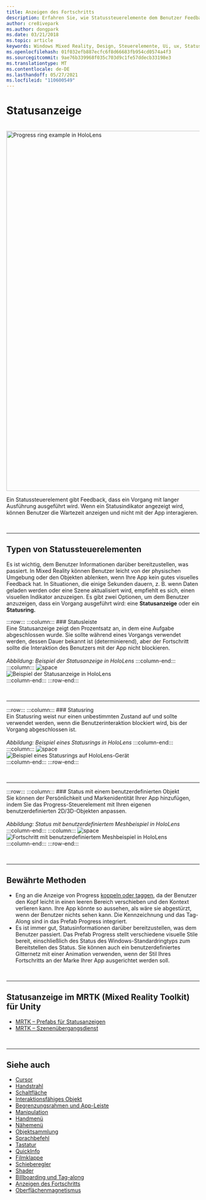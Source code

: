 ```yaml
---
title: Anzeigen des Fortschritts
description: Erfahren Sie, wie Statussteuerelemente dem Benutzer Feedback darüber senden, dass in Ihren Mixed Reality-Apps ein Vorgang mit langer Ausführungslaufzeit ausgeführt wird.
author: cre8ivepark
ms.author: dongpark
ms.date: 03/21/2018
ms.topic: article
keywords: Windows Mixed Reality, Design, Steuerelemente, Ui, ux, Statusanzeige, Mixed Reality-Headset, Windows Mixed Reality-Headset, Virtual Reality-Headset, HoloLens, MRTK, Mixed Reality Toolkit
ms.openlocfilehash: 01f032efb887ecfc6f8d66683fb954cd0574a4f3
ms.sourcegitcommit: 9ae76b339968f035c703d9c1fe57ddecb33198e3
ms.translationtype: MT
ms.contentlocale: de-DE
ms.lasthandoff: 05/27/2021
ms.locfileid: "110600549"
---
```

# <a name="progress-indicator"></a>Statusanzeige

<br>

<img src="images/MRTK_ProgressIndicator.gif" alt="Progress ring example in HoloLens" width="940px">

Ein Statussteuerelement gibt Feedback, dass ein Vorgang mit langer Ausführung ausgeführt wird. Wenn ein Statusindikator angezeigt wird, können Benutzer die Wartezeit anzeigen und nicht mit der App interagieren.

<br>

---

## <a name="types-of-progress"></a>Typen von Statussteuerelementen

Es ist wichtig, dem Benutzer Informationen darüber bereitzustellen, was passiert. In Mixed Reality können Benutzer leicht von der physischen Umgebung oder den Objekten ablenken, wenn Ihre App kein gutes visuelles Feedback hat. In Situationen, die einige Sekunden dauern, z. B. wenn Daten geladen werden oder eine Szene aktualisiert wird, empfiehlt es sich, einen visuellen Indikator anzuzeigen. Es gibt zwei Optionen, um dem Benutzer anzuzeigen, dass ein Vorgang ausgeführt wird: eine **Statusanzeige** oder ein **Statusring.**

:::row:::
    :::column:::
        ### <a name="progress-barbr"></a>Statusleiste<br>
        Eine Statusanzeige zeigt den Prozentsatz an, in dem eine Aufgabe abgeschlossen wurde. Sie sollte während eines Vorgangs verwendet werden, dessen Dauer bekannt ist (determinierend), aber der Fortschritt sollte die Interaktion des Benutzers mit der App nicht blockieren.<br>
        <br>
        *Abbildung: Beispiel der Statusanzeige in HoloLens*
    :::column-end:::
        :::column:::
        ![space](images/spacer-20x582.png)<br>
       ![Beispiel der Statusanzeige in HoloLens](images/640px-progressbar.jpg)<br>
    :::column-end:::
:::row-end:::

<br>

---

:::row:::
    :::column:::
        ### <a name="progress-ringbr"></a>Statusring<br>
        Ein Statusring weist nur einen unbestimmten Zustand auf und sollte verwendet werden, wenn die Benutzerinteraktion blockiert wird, bis der Vorgang abgeschlossen ist.<br>
        <br>
        *Abbildung: Beispiel eines Statusrings in HoloLens*
    :::column-end:::
        :::column:::
        ![space](images/spacer-20x582.png)<br>
       ![Beispiel eines Statusrings auf HoloLens-Gerät](images/640px-progressring.jpg)<br>
    :::column-end:::
:::row-end:::

<br>

---

:::row:::
    :::column:::
        ### <a name="progress-with-a-custom-objectbr"></a>Status mit einem benutzerdefinierten Objekt<br>
        Sie können der Persönlichkeit und Markenidentität Ihrer App hinzufügen, indem Sie das Progress-Steuerelement mit Ihren eigenen benutzerdefinierten 2D/3D-Objekten anpassen.<br>
        <br>
        *Abbildung: Status mit benutzerdefiniertem Meshbeispiel in HoloLens*
    :::column-end:::
        :::column:::
        ![space](images/spacer-20x582.png)<br>
       ![Fortschritt mit benutzerdefiniertem Meshbeispiel in HoloLens](images/640px-progresscustom.jpg)<br>
    :::column-end:::
:::row-end:::

<br>

---

## <a name="best-practices"></a>Bewährte Methoden

* Eng an die Anzeige von Progress [koppeln oder taggen,](billboarding-and-tag-along.md) da der Benutzer den Kopf leicht in einen leeren Bereich verschieben und den Kontext verlieren kann. Ihre App könnte so aussehen, als wäre sie abgestürzt, wenn der Benutzer nichts sehen kann. Die Kennzeichnung und das Tag-Along sind in das Prefab Progress integriert.
* Es ist immer gut, Statusinformationen darüber bereitzustellen, was dem Benutzer passiert. Das Prefab Progress stellt verschiedene visuelle Stile bereit, einschließlich des Status des Windows-Standardringtyps zum Bereitstellen des Status. Sie können auch ein benutzerdefiniertes Gitternetz mit einer Animation verwenden, wenn der Stil Ihres Fortschritts an der Marke Ihrer App ausgerichtet werden soll.

<br>

---

## <a name="progress-indicator-in-mrtk-mixed-reality-toolkit-for-unity"></a>Statusanzeige im MRTK (Mixed Reality Toolkit) für Unity

* [MRTK – Prefabs für Statusanzeigen](https://github.com/microsoft/MixedRealityToolkit-Unity/tree/main/Assets/MRTK/SDK/Features/UX/Prefabs/ProgressIndicators)
* [MRTK – Szenenübergangsdienst](/windows/mixed-reality/mrtk-unity/features/extensions/scene-transition-service)


<br>

---

## <a name="see-also"></a>Siehe auch

* [Cursor](cursors.md)
* [Handstrahl](point-and-commit.md)
* [Schaltfläche](button.md)
* [Interaktionsfähiges Objekt](interactable-object.md)
* [Begrenzungsrahmen und App-Leiste](app-bar-and-bounding-box.md)
* [Manipulation](direct-manipulation.md)
* [Handmenü](hand-menu.md)
* [Nähemenü](near-menu.md)
* [Objektsammlung](object-collection.md)
* [Sprachbefehl](voice-input.md)
* [Tastatur](keyboard.md)
* [QuickInfo](tooltip.md)
* [Filmklappe](slate.md)
* [Schieberegler](slider.md)
* [Shader](shader.md)
* [Billboarding und Tag-along](billboarding-and-tag-along.md)
* [Anzeigen des Fortschritts](progress.md)
* [Oberflächenmagnetismus](surface-magnetism.md)